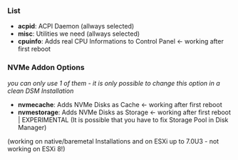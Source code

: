 ### List

* **acpid**: ACPI Daemon (allways selected)
* **misc**: Utilities we need (allways selected)
* **cpuinfo**: Adds real CPU Informations to Control Panel <- working after first reboot

### NVMe Addon Options

_you can only use 1 of them - it is only possible to change this option in a clean DSM Installation_

* **nvmecache**: Adds NVMe Disks as Cache <- working after first reboot
* **nvmestorage**: Adds NVMe Disks as Storage <- working after first reboot | EXPERIMENTAL
  (It is possible that you have to fix Storage Pool in Disk Manager)

(working on native/baremetal Installations and on ESXi up to 7.0U3 - not working on ESXi 8!)